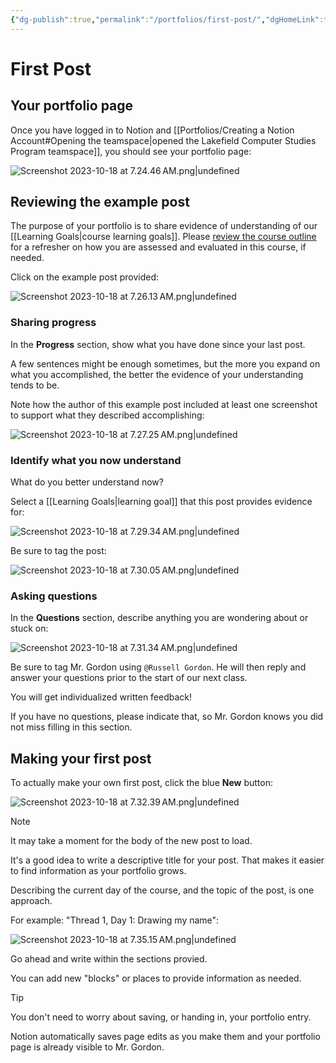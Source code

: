 ```yaml
---
{"dg-publish":true,"permalink":"/portfolios/first-post/","dgHomeLink":true,"dgShowToc":true}
---
```


# First Post

## Your portfolio page

Once you have logged in to Notion and [[Portfolios/Creating a Notion Account#Opening the teamspace\|opened the Lakefield Computer Studies Program teamspace]], you should see your portfolio page:

![Screenshot 2023-10-18 at 7.24.46 AM.png|undefined](/img/user/Media/Screenshot%202023-10-18%20at%207.24.46%E2%80%AFAM.png)

## Reviewing the example post

The purpose of your portfolio is to share evidence of understanding of our [[Learning Goals\|course learning goals]]. Please [review the course outline](https://bit.ly/lcscs23-g11-sco) for a refresher on how you are assessed and evaluated in this course, if needed.

Click on the example post provided:

![Screenshot 2023-10-18 at 7.26.13 AM.png|undefined](/img/user/Media/Screenshot%202023-10-18%20at%207.26.13%E2%80%AFAM.png)

### Sharing progress

In the **Progress** section, show what you have done since your last post.

A few sentences might be enough sometimes, but the more you expand on what you accomplished, the better the evidence of your understanding tends to be.

Note how the author of this example post included at least one screenshot to support what they described accomplishing:

![Screenshot 2023-10-18 at 7.27.25 AM.png|undefined](/img/user/Media/Screenshot%202023-10-18%20at%207.27.25%E2%80%AFAM.png)

### Identify what you now understand

What do you better understand now?

Select a [[Learning Goals\|learning goal]] that this post provides evidence for:

![Screenshot 2023-10-18 at 7.29.34 AM.png|undefined](/img/user/Media/Screenshot%202023-10-18%20at%207.29.34%E2%80%AFAM.png)

Be sure to tag the post:

![Screenshot 2023-10-18 at 7.30.05 AM.png|undefined](/img/user/Media/Screenshot%202023-10-18%20at%207.30.05%E2%80%AFAM.png)

### Asking questions

In the **Questions** section, describe anything you are wondering about or stuck on:

![Screenshot 2023-10-18 at 7.31.34 AM.png|undefined](/img/user/Media/Screenshot%202023-10-18%20at%207.31.34%E2%80%AFAM.png)

Be sure to tag Mr. Gordon using `@Russell Gordon`. He will then reply and answer your questions prior to the start of our next class.

You will get individualized written feedback!

If you have no questions, please indicate that, so Mr. Gordon knows you did not miss filling in this section.

## Making your first post

To actually make your own first post, click the blue **New** button:

![Screenshot 2023-10-18 at 7.32.39 AM.png|undefined](/img/user/Media/Screenshot%202023-10-18%20at%207.32.39%E2%80%AFAM.png)

> [!NOTE]
> It may take a moment for the body of the new post to load.

It's a good idea to write a descriptive title for your post. That makes it easier to find information as your portfolio grows.

Describing the current day of the course, and the topic of the post, is one approach.

For example: "Thread 1, Day 1: Drawing my name":

![Screenshot 2023-10-18 at 7.35.15 AM.png|undefined](/img/user/Media/Screenshot%202023-10-18%20at%207.35.15%E2%80%AFAM.png)

Go ahead and write within the sections provied.

You can add new "blocks" or places to provide information as needed.

> [!TIP]
> You don't need to worry about saving, or handing in, your portfolio entry.
> 
> Notion automatically saves page edits as you make them and your portfolio page is already visible to Mr. Gordon.
